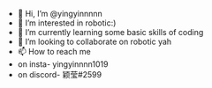 - 👋 Hi, I’m @yingyinnnnn
- 👀 I’m interested in robotic:)
- 🌱 I’m currently learning some basic skills of coding
- 💞️ I’m looking to collaborate on robotic yah
- 📫 How to reach me 
-    on insta- yingyinnnn1019
-    on discord- 颖莹#2599

<!---
yingyinnnnn/yingyinnnnn is a ✨ special ✨ repository because its `README.md` (this file) appears on your GitHub profile.
You can click the Preview link to take a look at your changes.
--->
